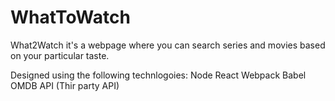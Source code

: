 # WhatToWatch

What2Watch it's a webpage where you can search series and movies based on your particular taste.

Designed using the following technlogoies:
Node
React
Webpack
Babel
OMDB API (Thir party API)
